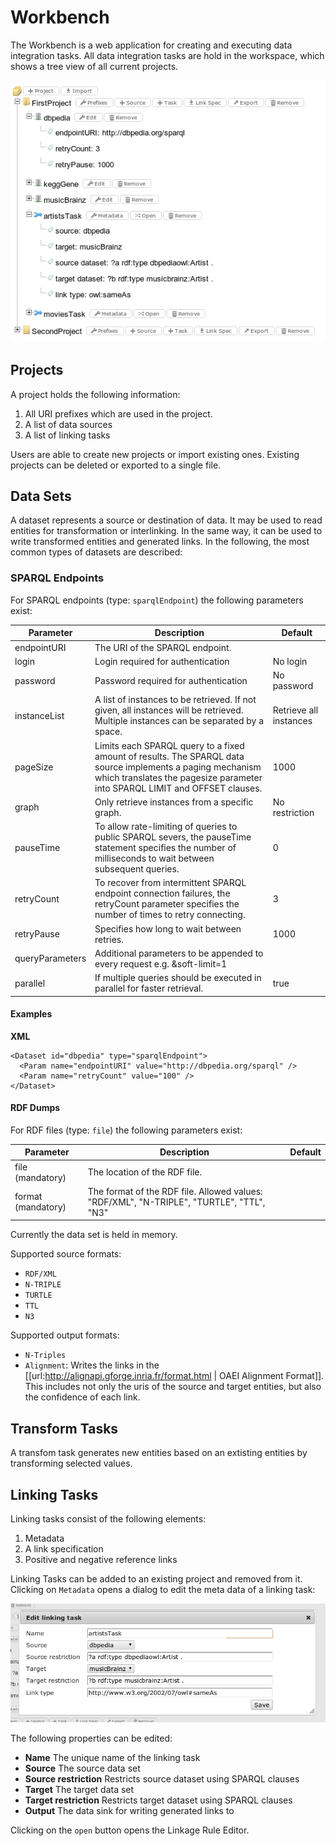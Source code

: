 # Workbench

The Workbench is a web application for creating and executing data integration tasks.
All data integration tasks are hold in the workspace, which shows a tree view of all current projects.

![Workspace](media/workspace.png)

## Projects

A project holds the following information:

1.  All URI prefixes which are used in the project.
2.  A list of data sources
3.  A list of linking tasks

Users are able to create new projects or import existing ones. Existing projects can be deleted or exported to a single file.

## Data Sets

A dataset represents a source or destination of data.
It may be used to read entities for transformation or interlinking. 
In the same way, it can be used to write transformed entities and generated links.
In the following, the most common types of datasets are described:

### SPARQL Endpoints

For SPARQL endpoints (type: `sparqlEndpoint`) the following parameters exist:

| Parameter       | Description                                                                                                                                                                               | Default                |
|-----------------|-------------------------------------------------------------------------------------------------------------------------------------------------------------------------------------------|------------------------|
| endpointURI     | The URI of the SPARQL endpoint.                                                                                                                                                           |                        |
| login           | Login required for authentication                                                                                                                                                         | No login               |
| password        | Password required for authentication                                                                                                                                                      | No password            |
| instanceList    | A list of instances to be retrieved. If not given, all instances will be retrieved. Multiple instances can be separated by a space.                                                       | Retrieve all instances |
| pageSize        | Limits each SPARQL query to a fixed amount of results. The SPARQL data source implements a paging mechanism which translates the pagesize parameter into SPARQL LIMIT and OFFSET clauses. | 1000                   |
| graph           | Only retrieve instances from a specific graph.                                                                                                                                            | No restriction         |
| pauseTime       | To allow rate-limiting of queries to public SPARQL severs, the pauseTime statement specifies the number of milliseconds to wait between subsequent queries.                               | 0                      |
| retryCount      | To recover from intermittent SPARQL endpoint connection failures, the retryCount parameter specifies the number of times to retry connecting.                                             | 3                      |
| retryPause      | Specifies how long to wait between retries.                                                                                                                                               | 1000                   |
| queryParameters | Additional parameters to be appended to every request e.g. &soft-limit=1                                                                                                                  |                        |
| parallel        | If multiple queries should be executed in parallel for faster retrieval.                                                                                                                  | true                   |

#### Examples

**XML**

    <Dataset id="dbpedia" type="sparqlEndpoint">
      <Param name="endpointURI" value="http://dbpedia.org/sparql" />
      <Param name="retryCount" value="100" />
    </Dataset>      
    
#### RDF Dumps    
    
For RDF files (type: `file`) the following parameters exist:

| Parameter          | Description                                                                              | Default |
|--------------------|------------------------------------------------------------------------------------------|---------|
| file (mandatory)   | The location of the RDF file.                                                            |         |
| format (mandatory) | The format of the RDF file. Allowed values: "RDF/XML", "N-TRIPLE", "TURTLE", "TTL", "N3" |         |

Currently the data set is held in memory.    

Supported source formats:

- `RDF/XML` 
- `N-TRIPLE`
- `TURTLE`
- `TTL`
- `N3`

Supported output formats:

- `N-Triples`
- `Alignment`: Writes the links in the \[\[url:http://alignapi.gforge.inria.fr/format.html | OAEI Alignment Format\]\]. This includes not only the uris of the source and target entities, but also the confidence of each link.

## Transform Tasks

A transfom task generates new entities based on an extisting entities by transforming selected values.

## Linking Tasks

Linking tasks consist of the following elements:

1.  Metadata
2.  A link specification
3.  Positive and negative reference links

Linking Tasks can be added to an existing project and removed from it. Clicking on <code>Metadata</code> opens a dialog to edit the meta data of a linking task:

![Linking Task](media/workspace_linking.png)

The following properties can be edited:

-   **Name** The unique name of the linking task
-   **Source** The source data set
-   **Source restriction** Restricts source dataset using SPARQL clauses
-   **Target** The target data set
-   **Target restriction** Restricts target dataset using SPARQL clauses
-   **Output** The data sink for writing generated links to

Clicking on the <code>open</code> button opens the Linkage Rule Editor.